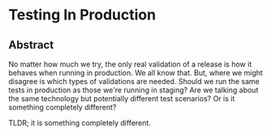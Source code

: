 # Testing In Production

## Abstract

No matter how much we try, the only real validation of a release is how it behaves when running in production. We all know that. But, where we might disagree is which types of validations are needed. Should we run the same tests in production as those we're running in staging? Are we talking about the same technology but potentially different test scenarios? Or is it something completely different?

TLDR; it is something completely different.